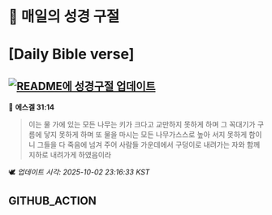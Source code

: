 # 🙏 매일의 성경 구절
# [Daily Bible verse]
## [![README에 성경구절 업데이트](https://github.com/DONGSUKA/first_test/actions/workflows/update-readme-bible.yml/badge.svg)](https://github.com/DONGSUKA/first_test/actions/workflows/update-readme-bible.yml)
<!-- START_BIBLE_VERSE -->
📖 **에스겔 31:14**
> 이는 물 가에 있는 모든 나무는 키가 크다고 교만하지 못하게 하며 그 꼭대기가 구름에 닿지 못하게 하며 또 물을 마시는 모든 나무가스스로 높아 서지 못하게 함이니 그들을 다 죽음에 넘겨 주어 사람들 가운데에서 구덩이로 내려가는 자와 함께 지하로 내려가게 하였음이라

🕊️ _업데이트 시각: 2025-10-02 23:16:33 KST_
  <!-- END_BIBLE_VERSE -->
## GITHUB_ACTION
